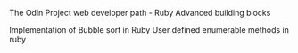 The Odin Project web developer path - Ruby
Advanced building blocks

Implementation of Bubble sort in Ruby
User defined enumerable methods in ruby
